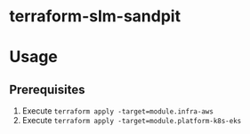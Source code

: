 # terraform-slm-sandpit

# Usage

## Prerequisites
1. Execute `terraform apply -target=module.infra-aws`
2. Execute `terraform apply -target=module.platform-k8s-eks`